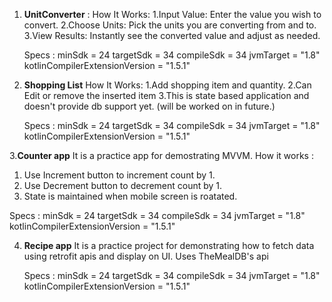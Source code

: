1. **UnitConverter** :
   How It Works:
   1.Input Value: Enter the value you wish to convert.
   2.Choose Units: Pick the units you are converting from and to.
   3.View Results: Instantly see the converted value and adjust as needed.

   Specs :
   minSdk = 24
   targetSdk = 34
   compileSdk = 34
   jvmTarget = "1.8"
   kotlinCompilerExtensionVersion = "1.5.1"

2. **Shopping List**
   How It Works:
   1.Add shopping item and quantity.
   2.Can Edit or remove the inserted item
   3.This is state based application and doesn't provide db support yet. (will be worked on in future.)

   Specs :
   minSdk = 24
   targetSdk = 34
   compileSdk = 34
   jvmTarget = "1.8"
   kotlinCompilerExtensionVersion = "1.5.1"

3.**Counter app**
  It is a practice app for demostrating MVVM. 
  How it works : 
  1. Use Increment button to increment count by 1.
  2. Use Decrement button to decrement count by 1.
  3. State is maintained when mobile screen is roatated.

  Specs :
  minSdk = 24
  targetSdk = 34
  compileSdk = 34
  jvmTarget = "1.8"
  kotlinCompilerExtensionVersion = "1.5.1"
   
4. **Recipe app**
   It is a practice project for demonstrating how to fetch data using retrofit apis and display on UI.
   Uses TheMealDB's api

   Specs :
   minSdk = 24
   targetSdk = 34
   compileSdk = 34
   jvmTarget = "1.8"
   kotlinCompilerExtensionVersion = "1.5.1"
